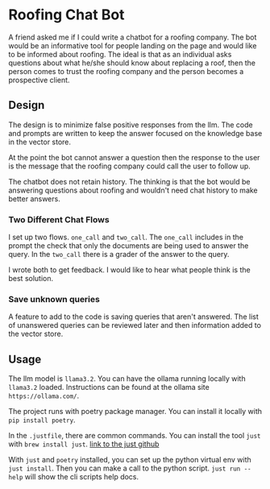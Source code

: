 # Roofing Chat Bot

A friend asked me if I could write a chatbot for a roofing company.
The bot would be an informative tool for people landing on the page
and would like to be informed about roofing.  The ideal is that
as an individual asks questions about what he/she should know about
replacing a roof, then the person comes to trust the roofing company and
the person becomes a prospective client.

## Design

The design is to minimize false positive responses from the llm.
The code and prompts are written to keep the answer focused
on the knowledge base in the vector store.

At the point the bot cannot answer a question then the
response to the user is the message that the roofing company
could call the user to follow up.

The chatbot does not retain history.  The thinking is that the bot
would be answering questions about roofing and wouldn't need
chat history to make better answers.

### Two Different Chat Flows

I set up two flows.  `one_call` and `two_call`.
The `one_call` includes in the prompt the check that
only the documents are being used to answer the query.
In the `two_call` there is a grader of the answer
to the query.

I wrote both to get feedback.  I would like to hear what
people think is the best solution.

### Save unknown queries

A feature to add to the code is saving queries that aren't answered.
The list of unanswered queries can be reviewed later and then
information added to the vector store.

## Usage

The llm model is `llama3.2`.  You can have the ollama running locally
with `llama3.2` loaded.  Instructions can be found at the ollama site
`https://ollama.com/`.

The project runs with poetry package manager.  You can install
it locally with `pip install poetry`.

In the `.justfile`, there are common commands.  You can install
the tool `just` with `brew install just`.  [link to the just github](https://github.com/casey/just)

With `just` and `poetry` installed, you can set up the python
virtual env with `just install`.  Then you can make a call
to the python script.  `just run --help` will show the cli
scripts help docs.

